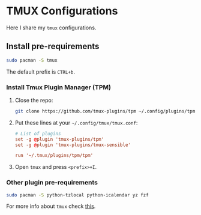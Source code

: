 # TMUX Configurations

Here I share my `tmux` configurations.

## Install pre-requirements

```bash
sudo pacman -S tmux
```

The default prefix is `CTRL+b`.

### Install Tmux Plugin Manager (TPM)

1. Close the repo:

    ```bash
    git clone https://github.com/tmux-plugins/tpm ~/.config/plugins/tpm
    ```

2. Put these lines at your `~/.config/tmux/tmux.conf`:

    ```conf
    # List of plugins
    set -g @plugin 'tmux-plugins/tpm'
    set -g @plugin 'tmux-plugins/tmux-sensible'

    run '~/.tmux/plugins/tpm/tpm'
    ```

3. Open `tmux` and press `<prefix>+I`.

### Other plugin pre-requirements

```sh
sudo pacman -S python-tzlocal python-icalendar yz fzf
```

For more info about `tmux` check [this](https://github.com/ErfanRasti/arch-setup/blob/main/docs/09_Shell_and_Terminal/1_shell_and_terminal.md#tmux).
